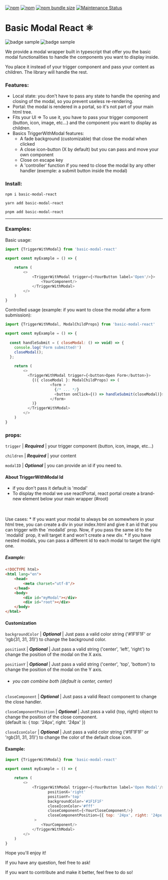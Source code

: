 <a href="https://www.npmjs.com/package/basic-modal-react"><img alt="npm" src="https://img.shields.io/npm/dw/basic-modal-react"></a>
<a href="https://www.npmjs.com/package/basic-modal-react"><img alt="npm" src="https://img.shields.io/npm/v/basic-modal-react"></a>
<a href="https://www.npmjs.com/package/basic-modal-react"><img alt="npm bundle size" src="https://img.shields.io/bundlephobia/minzip/basic-modal-react"></a>
<a href="https://www.npmjs.com/package/basic-modal-react">
<img alt="Maintenance Status" src="https://img.shields.io/badge/maintenance-active-green.svg" />
</a> 

# Basic Modal React ⚛️

<img src="https://img.shields.io/badge/-TypeScript-3178C6?logo=TypeScript&logoColor=FFFEFC&style=For-the-badge" alt="badge sample"/> <img src="https://img.shields.io/badge/-React-262627?logo=React&logoColor={LOGO-COLOR}&style=For-the-badge" alt="badge sample"/> 

We provide a modal wrapper built in typescript that offer you the basic modal functionalities to handle the components you want to display inside.

You place it instead of your trigger component and pass your content as children. The library will handle the rest.

### Features:

- Local state: you don't have to pass any state to handle the opening and closing of the modal, so you prevent useless re-rendering.
- Portal: the modal is rendered in a portal, so it's not part of your main html tree.
- Fits your UI => To use it, you have to pass your trigger component (button, icon, image, etc...) and the component you want to display as children.
- Basics TriggerWithModal features:
  - A fade background (customizable) that close the modal when clicked
  - A close icon-button (X by default) but you can pass and move your own component
  - Close on escape key
  - A 'controller' function if you need to close the modal by any other handler (exemple: a submit button inside the modal)

### Install:

`npm i basic-modal-react
`

`yarn add basic-modal-react
`

`pnpm add basic-modal-react
`

---

### Examples:

Basic usage:

```js
import {TriggerWithModal} from 'basic-modal-react'

export const myExample = () => {
    
    return (
        <>
            <TriggerWithModal trigger={<YourButton label='Open'/>}>
                <YourComponent/>
            </TriggerWithModal>
        </>
    )
}
```
Controlled usage (example: if you want to close the modal after a form submission):
```js
import {TriggerWithModal, ModalChildProps} from 'basic-modal-react'

export const myExample = () => {
	
  const handleSubmit = ( closeModal: () => void) => {
    console.log('Form submitted!')
    closeModal();
  };
    
    return (
        <>
          <TriggerWithModal trigger={<button>Open Form</button>}>
            {({ closeModal }: ModalChildProps) => (
                    <form >
                      {/* ... */}
                      <button onClick={() => handleSubmit(closeModal)}>Submit</button>
                    </form>
            )}
          </TriggerWithModal>
        </>
    )
}
```

### props:

`trigger` | _**Required**_ | your trigger component (button, icon, image, etc...)

`children` | _**Required**_ | your content

`modalID` | _**Optional**_ | you can provide an id if you need to.


#### About TriggerWithModal Id

* if you don't pass it default is 'modal'
* To display the modal we use reactPortal, react portal create a brand-new element below your main wrapper (#root)
<br/>
<br/>
  Use cases:
* If you want your modal to always be on somewhere in your html tree, you can create a div in your index.html and give it an id that you can trigger with the `modalId` prop. Now, if you pass the same id to the `modalId` prop, it will target it and won't create a new div.
* If you have nested modals, you can pass a different id to each modal to target the right one.

##### Example:

```html
<!DOCTYPE html>
<html lang="en">
    <head>
        <meta charset="utf-8"/>
    </head>
    <body>
        <div id="myModal"></div>
        <div id="root"></div>
    </body>
</html>
```
#### Customization

`backgroundColor` | _**Optional**_ | Just pass a valid color string ('#1F1F1F' or 'rgb(31, 31, 31)') to change the background color.

`positionX` | _**Optional**_ | Just pass a valid string ('center', 'left', 'right') to change the position of the modal on the X axis.

`positionY` | _**Optional**_ | Just pass a valid string ('center', 'top', 'bottom') to change the position of the modal on the Y axis.
- ###### you can combine both (default is center, center)

`closeComponent` | _**Optional**_ | Just pass a valid React component to change the close handler.

`closeComponentPosition` | _**Optional**_ | Just pass a valid {top, right} object to change the position of the close component.<br/>(default is: { top: '24px', right: '24px' })

`closeIconColor` | _**Optional**_ | Just pass a valid color string ('#1F1F1F' or 'rgb(31, 31, 31)') to change the color of the default close icon.

#### Example:
```js
import {TriggerWithModal} from 'basic-modal-react'

export const myExample = () => {
    
    return (
        <>
            <TriggerWithModal trigger={<YourButton label='Open Modal'/>}
                   positionX='right'
                   positionY='top'
                   backgroundColor='#1F1F1F'
                   closeIconColor='#fff'
                   closeComponent={<YourCloseComponent/>}
                   closeComponentPosition={{ top: '24px', right: '24px' }}
             >
                <YourComponent/>
            </TriggerWithModal>
        </>
    )
}
```

Hope you'll enjoy it!

If you have any question, feel free to ask!

If you want to contribute and make it better, feel free to do so!


